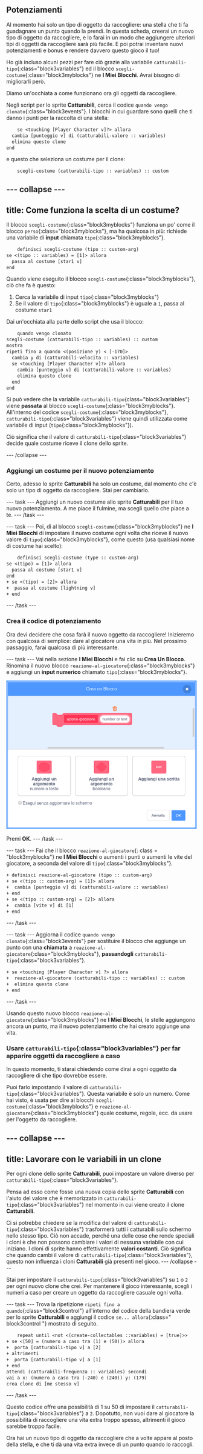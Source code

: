 ## Potenziamenti

Al momento hai solo un tipo di oggetto da raccogliere: una stella che ti fa guadagnare un punto quando la prendi. In questa scheda, creerai un nuovo tipo di oggetto da raccogliere, e lo farai in un modo che aggiungere ulteriori tipi di oggetti da raccogliere sarà più facile. E poi potrai inventare nuovi potenziamenti e bonus e rendere davvero questo gioco il tuo!

Ho già incluso alcuni pezzi per fare ciò grazie alla variabile `catturabili-tipo`{:class="block3variables"} ed il blocco `scegli-costume`{:class="block3myblocks"} ne **I Miei Blocchi**. Avrai bisogno di migliorarli però.

Diamo un'occhiata a come funzionano ora gli oggetti da raccogliere.

Negli script per lo sprite **Catturabili**, cerca il codice `quando vengo clonato`{:class="block3events"}. I blocchi in cui guardare sono quelli che ti danno i punti per la raccolta di una stella:

```blocks3
    se <touching [Player Character v]?> allora 
  cambia [punteggio v] di (catturabili-valore :: variables)
  elimina questo clone
end
```

e questo che seleziona un costume per il clone:

```blocks3
    scegli-costume (catturabili-tipo :: variables) :: custom
```

## \--- collapse \---

## title: Come funziona la scelta di un costume?

Il blocco `scegli-costume`{:class="block3myblocks"} funziona un po' come il blocco `perso`{:class="block3myblocks"}, ma ha qualcosa in più: richiede una variabile di **input** chiamata `tipo`{:class="block3myblocks"}.

```blocks3
    definisci scegli-costume (tipo :: custom-arg)
se <(tipo :: variables) = [1]> allora 
  passa al costume [star1 v]
end
```

Quando viene eseguito il blocco `scegli-costume`{:class="block3myblocks"}, ciò che fa è questo:

1. Cerca la variabile di input `tipo`{:class="block3myblocks"}
2. Se il valore di `tipo`{:class="block3myblocks"} è uguale a `1`, passa al costume `star1`

Dai un'occhiata alla parte dello script che usa il blocco:

```blocks3
    quando vengo clonato
scegli-costume (catturabili-tipo :: variables) :: custom
mostra
ripeti fino a quando <(posizione y) < [-170]> 
  cambia y di (catturabili-velocita :: variables)
  se <touching [Player Character v]?> allora 
    cambia [punteggio v] di (catturabili-valore :: variables)
    elimina questo clone
  end
end
```

Si può vedere che la variabile `catturabili-tipo`{class="block3variables"} viene **passata** al blocco `scegli-costume`{:class="block3myblocks"}. All'interno del codice `scegli-costume`{:class="block3myblocks"}, `catturabili-tipo`{:class="block3variables"} viene quindi utilizzata come variabile di input (`tipo`{:class="block3myblocks"}).

Ciò significa che il valore di `catturabili-tipo`{:class="block3variables"} decide quale costume riceve il clone dello sprite.

\--- /collapse \---

### Aggiungi un costume per il nuovo potenziamento

Certo, adesso lo sprite **Catturabili** ha solo un costume, dal momento che c'è solo un tipo di oggetto da raccogliere. Stai per cambiarlo.

\--- task \--- Aggiungi un nuovo costume allo sprite **Catturabili** per il tuo nuovo potenziamento. A me piace il fulmine, ma scegli quello che piace a te. \--- /task \---

\--- task \--- Poi, dì al blocco `scegli-costume`{:class="block3myblocks"} ne **I Miei Blocchi** di impostare il nuovo costume ogni volta che riceve il nuovo valore di `tipo`{:class="block3myblocks"}, come questo \(usa qualsiasi nome di costume hai scelto\):

```blocks3
    definisci scegli-costume (type :: custom-arg)
se <(tipo) = [1]> allora 
  passa al costume [star1 v]
end
+ se <(tipo) = [2]> allora 
+  passa al costume [lightning v]
+ end
```

\--- /task \---

### Crea il codice di potenziamento

Ora devi decidere che cosa farà il nuovo oggetto da raccogliere! Inizieremo con qualcosa di semplice: dare al giocatore una vita in più. Nel prossimo passaggio, farai qualcosa di più interessante.

\--- task \--- Vai nella sezione **I Miei Blocchi** e fai clic su **Crea Un Blocco**. Rinomina il nuovo blocco `reazione-al-giocatore`{:class="block3myblocks"} e aggiungi un **input numerico** chiamato `tipo`{:class="block3myblocks"}.

![Digita il nome per il blocco](images/powerupMakeName.png)

Premi **OK**. \--- /task \---

\--- task \--- Fai che il blocco `reazione-al-giocatore`{: class = "block3myblocks"} ne **I Miei Blocchi** o aumenti i punti o aumenti le vite del giocatore, a seconda del valore di `tipo`{:class="block3myblocks"}.

```blocks3
+ definisci reazione-al-giocatore (tipo :: custom-arg)
+ se <(tipo :: custom-arg) = [1]> allora 
+  cambia [punteggio v] di (catturabili-valore :: variables)
+ end
+ se <(tipo :: custom-arg) = [2]> allora 
+  cambia [vite v] di [1]
+ end
```

\--- /task \---

\--- task \--- Aggiorna il codice `quando vengo clonato`{:class="block3events"} per sostituire il blocco che aggiunge un punto con una **chiamata** a `reazione-al-giocatore`{:class="block3myblocks"}, **passandogli** `catturabili-tipo`{:class="block3variables"}.

```blocks3
+ se <touching [Player Character v] ?> allora 
+  reazione-al-giocatore (catturabili-tipo :: variables) :: custom
+  elimina questo clone
+ end
```

\--- /task \---

Usando questo nuovo blocco `reazione-al-giocatore`{:class="block3myblocks"} ne **I Miei Blocchi**, le stelle aggiungono ancora un punto, ma il nuovo potenziamento che hai creato aggiunge una vita.

### Usare `catturabili-tipo`{:class="block3variables"} per far apparire oggetti da raccogliere a caso

In questo momento, ti starai chiedendo come dirai a ogni oggetto da raccogliere di che tipo dovrebbe essere.

Puoi farlo impostando il valore di `catturabili-tipo`{:class="block3variables"}. Questa variabile è solo un numero. Come hai visto, è usata per dire ai blocchi `scegli-costume`{:class="block3myblocks"} e `reazione-al-giocatore`{:class="block3myblocks"} quale costume, regole, ecc. da usare per l'oggetto da raccogliere.

## \--- collapse \---

## title: Lavorare con le variabili in un clone

Per ogni clone dello sprite **Catturabili**, puoi impostare un valore diverso per `catturabili-tipo`{:class="block3variables"}.

Pensa ad esso come fosse una nuova copia dello sprite **Catturabili** con l'aiuto del valore che è memorizzato in `catturabili-tipo`{:class="block3variables"} nel momento in cui viene creato il clone **Catturabili**.

Ci si potrebbe chiedere se la modifica del valore di `catturabili-tipo`{:class="block3variables"} trasformerà tutti i catturabili sullo schermo nello stesso tipo. Ciò non accade, perché una delle cose che rende speciali i cloni è che non possono cambiare i valori di nessuna variabile con cui iniziano. I cloni di sprite hanno effettivamente **valori costanti**. Ciò significa che quando cambi il valore di `catturabili-tipo`{:class="block3variables"}, questo non influenza i cloni **Catturabili** già presenti nel gioco. \--- /collapse \---

Stai per impostare il `catturabili-tipo`{:class="block3variables"} su `1` o `2` per ogni nuovo clone che crei. Per mantenere il gioco interessante, scegli i numeri a caso per creare un oggetto da raccogliere casuale ogni volta.

\--- task \--- Trova la ripetizione `ripeti fino a quando`{:class="block3control"} all'interno del codice della bandiera verde per lo sprite **Catturabili** e aggiungi il codice `se... allora`{:class=" block3control "} mostrato di seguito.

```blocks3
    repeat until <not <(create-collectables ::variables) = [true]>>
+ se <[50] = (numero a caso tra (1) e (50))> allora 
+  porta [catturabili-tipo v] a [2]
+ altrimenti 
+  porta [catturabili-tipo v] a [1]
+ end
attendi (catturabili-frequenza :: variables) secondi
vai a x: (numero a caso tra (-240) e (240)) y: (179)
crea clone di [me stesso v]
```

\--- /task \---

Questo codice offre una possibilità di 1 su 50 di impostare il `catturabili-tipo`{:class="block3variables"} a `2`. Dopotutto, non vuoi dare al giocatore la possibilità di raccogliere una vita extra troppo spesso, altrimenti il gioco sarebbe troppo facile.

Ora hai un nuovo tipo di oggetto da raccogliere che a volte appare al posto della stella, e che ti dà una vita extra invece di un punto quando lo raccogli.